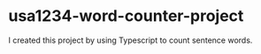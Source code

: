 # usa1234-word-counter-project
I created this project by using Typescript  to count sentence words.
